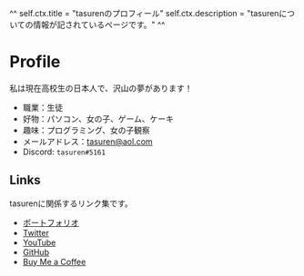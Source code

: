^^
self.ctx.title = "tasurenのプロフィール"
self.ctx.description = "tasurenについての情報が記されているページです。"
^^
# Profile
私は現在高校生の日本人で、沢山の夢があります！

- 職業：生徒
- 好物：パソコン、女の子、ゲーム、ケーキ
- 趣味：プログラミング、女の子観察
- メールアドレス：[tasuren@aol.com](tasuren@aol.com)
- Discord: `tasuren#5161`

## Links
tasurenに関係するリンク集です。

- <a href="https://portfolio.tasuren.xyz" target="_blank">ポートフォリオ</a>
- [Twitter](https://twitter.com/tasuren1022)
- [YouTube](https://www.youtube.com/channel/UCHAumff8r8ZFnRpABLoQSnQ)
- [GitHub](https://github.com/tasuren)
- [Buy Me a Coffee](https://www.buymeacoffee.com/tasuren)